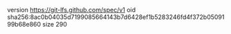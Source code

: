 version https://git-lfs.github.com/spec/v1
oid sha256:8ac0b04035d7199085664143b7d6428ef1b5283246fd4f372b0509199b68e860
size 290
